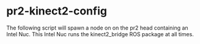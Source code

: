 # pr2-kinect2-config
The following script will spawn a node on on the pr2 head containing an Intel Nuc. This Intel Nuc runs the kinect2_bridge ROS package at all times.
